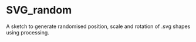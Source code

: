 SVG_random
==========

A sketch to generate randomised position, scale and rotation of .svg shapes using processing.
